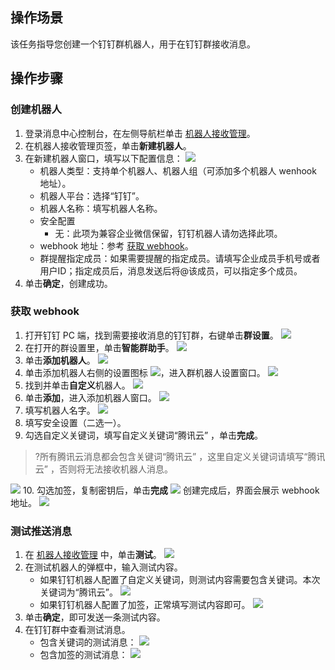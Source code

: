 ## 操作场景

该任务指导您创建一个钉钉群机器人，用于在钉钉群接收消息。

## 操作步骤

### 创建机器人

1. 登录消息中心控制台，在左侧导航栏单击 [机器人接收管理](https://console.cloud.tencent.com/message/robot)。
2. 在机器人接收管理页签，单击**新建机器人**。
3. 在新建机器人窗口，填写以下配置信息：
   ![](https://qcloudimg.tencent-cloud.cn/raw/50884898d12bfadf6fb7009c2224431d.png)
   - 机器人类型：支持单个机器人、机器人组（可添加多个机器人 wenhook 地址）。
   - 机器人平台：选择“钉钉”。
   - 机器人名称：填写机器人名称。
   - 安全配置
     - 无：此项为兼容企业微信保留，钉钉机器人请勿选择此项。
   - webhook 地址：参考 [获取 webhook](#webhook)。
   - 群提醒指定成员：如果需要提醒的指定成员。请填写企业成员手机号或者用户ID；指定成员后，消息发送后将@该成员，可以指定多个成员。
4. 单击**确定**，创建成功。

### 获取 webhook[](id:webhook)

1. 打开钉钉 PC 端，找到需要接收消息的钉钉群，右键单击**群设置**。
   ![](https://qcloudimg.tencent-cloud.cn/raw/a092abdc7b835092b540316b82b840cc.png)
2. 在打开的群设置里，单击**智能群助手**。
   ![](https://qcloudimg.tencent-cloud.cn/raw/0655b99755a66b0d4e50ab818d5061e0.png)
3. 单击**添加机器人**。
   ![](https://qcloudimg.tencent-cloud.cn/raw/872d36a5a0e038af17f0f6ab28be1199.png)
4. 单击添加机器人右侧的设置图标 ![](https://qcloudimg.tencent-cloud.cn/raw/754e70cecf350745f0245ddf5b5a6611.png)，进入群机器人设置窗口。
   ![](https://qcloudimg.tencent-cloud.cn/raw/754b8b80a85147c8216c72a9cc0f4ddb.png)
5. 找到并单击**自定义**机器人。
   ![](https://qcloudimg.tencent-cloud.cn/raw/5e92bc03ae80fbc6a10f314f97dbeb8a.png)
6. 单击**添加**，进入添加机器人窗口。
   ![](https://qcloudimg.tencent-cloud.cn/raw/3f86bf60e43c0fd5b158903cd88e4b08.png)
7. 填写机器人名字。
   ![](https://qcloudimg.tencent-cloud.cn/raw/948fcf496f7f813133a7cb758e659774.png)
8. 填写安全设置（二选一）。
9. 勾选自定义关键词，填写自定义关键词“腾讯云” ，单击**完成**。
>?所有腾讯云消息都会包含关键词“腾讯云” ，这里自定义关键词请填写“腾讯云” ，否则将无法接收机器人消息。
>
  ![](https://qcloudimg.tencent-cloud.cn/raw/1b9ac2e517881e6d45420094aa8e7708.png)
10. 勾选加签，复制密钥后，单击**完成**
  ![](https://qcloudimg.tencent-cloud.cn/raw/1b9ac2e517881e6d45420094aa8e7708.png)
创建完成后，界面会展示 webhook 地址。
   ![](https://qcloudimg.tencent-cloud.cn/raw/740b624a552086f50ecdcabe5b4e84b5.png)


### 测试推送消息

1. 在 [机器人接收管理](https://console.cloud.tencent.com/message/robot) 中，单击**测试**。
![](https://qcloudimg.tencent-cloud.cn/raw/68e34682455431caf463969482448e82.png)
2. 在测试机器人的弹框中，输入测试内容。
	- 如果钉钉机器人配置了自定义关键词，则测试内容需要包含关键词。本次关键词为“腾讯云”。
![](https://qcloudimg.tencent-cloud.cn/raw/116925cab954183784d2f3d3acabc50a.png)
	- 如果钉钉机器人配置了加签，正常填写测试内容即可。
![](https://qcloudimg.tencent-cloud.cn/raw/4dcc10ffdfa80c547167dc8fdf34dd38.png)
3. 单击**确定**，即可发送一条测试内容。
4. 在钉钉群中查看测试消息。
	- 包含关键词的测试消息：
![](https://qcloudimg.tencent-cloud.cn/raw/59b78b4206422238d7a50af29975f88f.png)
	- 包含加签的测试消息：
![](https://qcloudimg.tencent-cloud.cn/raw/03bf4cef0ac464616487f283675d3570.png)





























